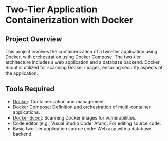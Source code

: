# Two-Tier Application Containerization with Docker

## Project Overview

This project involves the containerization of a two-tier application using Docker, with orchestration using Docker Compose. The two-tier architecture includes a web application and a database backend. Docker Scout is utilized for scanning Docker images, ensuring security aspects of the application.

## Tools Required

- [Docker](https://www.docker.com/): Containerization and management.
- [Docker Compose](https://docs.docker.com/compose/): Definition and orchestration of multi-container applications.
- [Docker Scout](https://dockerscout.dev/): Scanning Docker images for vulnerabilities.
- Code editor (e.g., Visual Studio Code, Atom): For editing source code.
- Basic two-tier application source code: Web app with a database backend.

